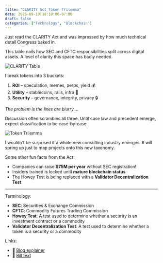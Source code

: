 ```yaml
---
title: "CLARITY Act Token Trilemma"
date: 2025-09-19T18:19:06-07:00
draft: false
categories: ["Technology", "Blockchain"]
---
```


Just read the CLARITY Act and was impressed by how much technical detail Congress baked in.

This table nails how SEC and CFTC responsibilities split across digital assets. A level of clarity this space has badly needed.

![CLARITY Table](/images/clarity_table.jpeg)

I break tokens into 3 buckets:

1. **ROI** – speculation, memes, perps, yield 💰
2. **Utility** – stablecoins, rails, infra 🔧
3. **Security** – governance, integrity, privacy 🔒

_The problem is the lines are blurry...._

Discussion often scrambles all three. Until case law and precedent emerge, expect classification to be case-by-case.

![Token Trilemma](/images/clarity_token_triangle.jpeg)

I wouldn’t be surprised if a whole new consulting industry emerges. It will spring up just to map projects onto this new taxonomy.

Some other fun facts from the Act:

- Companies can raise **$75M per year** without SEC registration!
- Insiders trained is locked until **mature blockchain status**
- The Howey Test is being replaced with a **Validator Decentralization Test**

---

Terminology:

- **SEC**: Securities & Exchange Commission
- **CFTC**: Commodity Futures Trading Commission
- **Howey Test**: A test used to determine whether a security is an investment contract or a commodity
- **Validator Decentralization Test**: A test used to determine whether a token is a security or a commodity

Links:

- 📖 [Blog explainer](https://aminagroup.com/research/clarity-act-explained-what-u-s-crypto-investors-and-builders-need-to-know/)
- 📜 [Bill text](https://www.congress.gov/bill/119th-congress/house-bill/3633/text)
